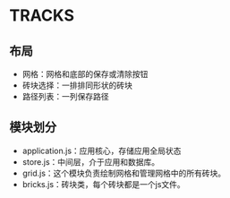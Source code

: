 # TRACKS

## 布局
- 网格：网格和底部的保存或清除按钮
- 砖块选择：一排排同形状的砖块
- 路径列表：一列保存路径

## 模块划分
- application.js：应用核心，存储应用全局状态
- store.js：中间层，介于应用和数据库。
- grid.js：这个模块负责绘制网格和管理网格中的所有砖块。
- bricks.js：砖块类，每个砖块都是一个js文件。
